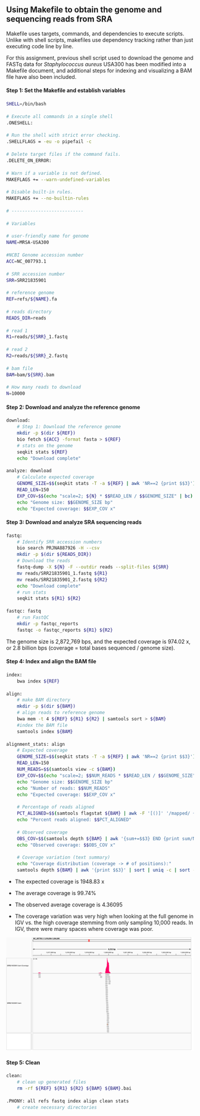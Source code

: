 ## Using Makefile to obtain the genome and sequencing reads from SRA 

Makefile uses targets, commands, and dependencies to execute scripts. Unlike with shell scripts, makefiles use dependency tracking rather than just executing code line by line. 

For this assignment, previous shell script used to download the genome and FASTq data for *Staphylococcus aureus* USA300 has been modified into a Makefile document, and additional steps for indexing and visualizing a BAM file have also been included. 

#### Step 1: Set the Makefile and establish variables 

```bash
SHELL=/bin/bash

# Execute all commands in a single shell
.ONESHELL:

# Run the shell with strict error checking.
.SHELLFLAGS = -eu -o pipefail -c

# Delete target files if the command fails.
.DELETE_ON_ERROR:

# Warn if a variable is not defined.
MAKEFLAGS += --warn-undefined-variables

# Disable built-in rules.
MAKEFLAGS += --no-builtin-rules

# ---------------------------

# Variables

# user-friendly name for genome
NAME=MRSA-USA300

#NCBI Genome accession number
ACC=NC_007793.1

# SRR accession number 
SRR=SRR21835901

# reference genome
REF=refs/${NAME}.fa

# reads directory
READS_DIR=reads

# read 1
R1=reads/${SRR}_1.fastq

# read 2
R2=reads/${SRR}_2.fastq

# bam file
BAM=bam/${SRR}.bam

# How many reads to download
N=10000
```
#### Step 2: Download and analyze the reference genome

```bash
download:
	# Step 1: Download the reference genome
	mkdir -p $(dir ${REF})
	bio fetch ${ACC} -format fasta > ${REF}
	# stats on the genome
	seqkit stats ${REF}
	echo "Download complete"

analyze: download
	# Calculate expected coverage
	GENOME_SIZE=$$(seqkit stats -T -a ${REF} | awk 'NR==2 {print $$3}')
	READ_LEN=150
	EXP_COV=$$(echo "scale=2; ${N} * $$READ_LEN / $$GENOME_SIZE" | bc)
	echo "Genome size: $$GENOME_SIZE bp"
	echo "Expected coverage: $$EXP_COV x"
```
#### Step 3: Download and analyze SRA sequencing reads

```bash
fastq:
	# Identify SRR accession numbers
	bio search PRJNA887926 -H --csv
	mkdir -p $(dir ${READS_DIR})
	# Download the reads
	fastq-dump -X ${N} -F --outdir reads --split-files ${SRR}
	mv reads/SRR21835901_1.fastq ${R1}
	mv reads/SRR21835901_2.fastq ${R2}
	echo "Download complete"
	# run stats
	seqkit stats ${R1} ${R2}

fastqc: fastq
	# run FastQC
	mkdir -p fastqc_reports
	fastqc -o fastqc_reports ${R1} ${R2}
```
The genome size is 2,872,769 bps, and the expected coverage is 974.02 x, or 2.8 billion bps (coverage = total bases sequenced / genome size). 

#### Step 4: Index and align the BAM file 

```bash
index:
	bwa index ${REF}

align:
	# make BAM directory
	mkdir -p $(dir ${BAM})
	# align reads to reference genome
	bwa mem -t 4 ${REF} ${R1} ${R2} | samtools sort > ${BAM}
	#index the BAM file
	samtools index ${BAM}

alignment_stats: align
	# Expected coverage
	GENOME_SIZE=$$(seqkit stats -T -a ${REF} | awk 'NR==2 {print $$3}')
	READ_LEN=150
	NUM_READS=$$(samtools view -c ${BAM})
	EXP_COV=$$(echo "scale=2; $$NUM_READS * $$READ_LEN / $$GENOME_SIZE" | bc)
	echo "Genome size: $$GENOME_SIZE bp"
	echo "Number of reads: $$NUM_READS"
	echo "Expected coverage: $$EXP_COV x"

	# Percentage of reads aligned
	PCT_ALIGNED=$$(samtools flagstat ${BAM} | awk -F '[()]' '/mapped/ {print $$2; exit}')
	echo "Percent reads aligned: $$PCT_ALIGNED"

	# Observed coverage
	OBS_COV=$$(samtools depth ${BAM} | awk '{sum+=$$3} END {print sum/NR}')
	echo "Observed coverage: $$OBS_COV x"

	# Coverage variation (text summary)
	echo "Coverage distribution (coverage -> # of positions):"
	samtools depth ${BAM} | awk '{print $$3}' | sort | uniq -c | sort -nr
```
- The expected coverage is 1948.83 x

- The average coverage is 99.74%

- The observed average coverage is 4.36095

- The coverage variation was very high when looking at the full genome in IGV vs. the high coverage stemming from only sampling 10,000 reads. In IGV, there were many spaces where coverage was poor. 

![My Image](igv_snapshot.png)

#### Step 5: Clean 

```bash 
clean:
	# clean up generated files
	rm -rf ${REF} ${R1} ${R2} ${BAM} ${BAM}.bai

.PHONY: all refs fastq index align clean stats
	# create necessary directories
```